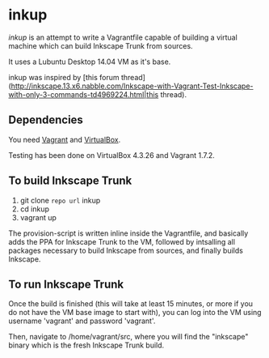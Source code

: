 inkup
=====

*inkup* is an attempt to write a Vagrantfile capable of building a
virtual machine which can build Inkscape Trunk from sources.

It uses a Lubuntu Desktop 14.04 VM as it's base.

inkup was inspired by [this forum thread](http://inkscape.13.x6.nabble.com/Inkscape-with-Vagrant-Test-Inkscape-with-only-3-commands-td4969224.html|this thread).


Dependencies
------------
You need [Vagrant](https://www.vagrantup.com/) and [VirtualBox](https://www.virtualbox.org/).

Testing has been done on VirtualBox 4.3.26 and Vagrant 1.7.2.


To build Inkscape Trunk
-----------------------

1. git clone `repo url` inkup
2. cd inkup
3. vagrant up

The provision-script is written inline inside the Vagrantfile, and
basically adds the PPA for Inkscape Trunk to the VM, followed by
intsalling all packages necessary to build Inkscape from sources,
and finally builds Inkscape.


To run Inkscape Trunk
---------------------

Once the build is finished (this will take at least 15 minutes, or
more if you do not have the VM base image to start with), you can
log into the VM using username 'vagrant' and password 'vagrant'.

Then, navigate to /home/vagrant/src, where you will find the "inkscape"
binary which is the fresh Inkscape Trunk build.



